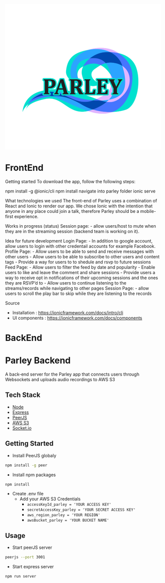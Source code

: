 <img alt="Parlay App Logo" src="https://github.com/7SeasLLC/FrontEnd/blob/1f7c3d571e8baa0d7450f17bd4091bc622b98830/logo.png">

# FrontEnd

Getting started
To download the app, follow the following steps:

npm install -g @ionic/cli
npm install
navigate into parley folder
ionic serve

What technologies we used
The front-end of Parley uses a combination of React and Ionic to render our app. We chose Ionic with the intention that anyone in any place could join a talk, therefore Parley should be a mobile-first experience.

Works in progress (status)
  Session page:
    - allow users/host to mute when they are in the streaming session (backend team is working on it).

Idea for future development
  Login Page:
    - In addition to google account, allow users to login with other credentail accounts for example Facebook.
  Profile Page:
    - Allow users to be able to send and receive messages with other users
    - Allow users to be able to subscribe to other users and content tags
    - Provide a way for users to to shedule and rsvp to future sessions
  Feed Page:
    - Allow users to filter the feed by date and popularity
    - Enable users to like and leave the comment and share sessions
    - Provide users a way to receive opt in notifications of their upcoming sessions and the ones they are RSVP’d to
    - Allow users to continue listening to the streams/records while navigating to other pages
  Session Page:
    - allow users to scroll the play bar to skip while they are listening to the records


Source
  - Installation : https://ionicframework.com/docs/intro/cli
  - UI components : https://ionicframework.com/docs/components

# BackEnd

# Parley Backend
A back-end server for the Parley app that connects users through  Websockets and uploads audio recordings to AWS S3

## Tech Stack

- [Node](https://nodejs.org/en/)
- [Express](https://expressjs.com/)
- [PeerJS](https://peerjs.com/)
- [AWS S3](https://aws.amazon.com/s3/)
- [Socket.io](https://socket.io/)

## Getting Started

* Install PeerJS globaly
``` sh
npm install -g peer
```
* Install npm packages
``` sh
npm install
```
* Create .env file
  * Add your AWS S3 Credentials
    * ```accessKeyId_parley = 'YOUR ACCESS KEY' ```
    * ```secretAccessKey_parley = 'YOUR SECRET ACCESS KEY'```
    * ```aws_region_parley = 'YOUR REGION'```
    * ```awsBucket_parley = 'YOUR BUCKET NAME'```

## Usage

* Start peerJS server
``` sh
peerjs --port 3001
```
* Start express server
 ``` sh
npm run server
```